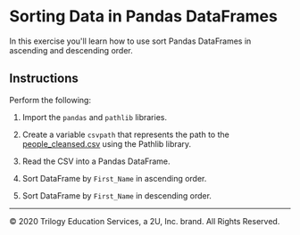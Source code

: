 # Sorting Data in Pandas DataFrames

In this exercise you'll learn how to use sort Pandas DataFrames in ascending and descending order.

## Instructions

Perform the following:

1. Import the `pandas` and `pathlib` libraries.

2. Create a variable `csvpath` that represents the path to the [people_cleansed.csv](Resources/people_cleansed.csv) using the Pathlib library.

3. Read the CSV into a Pandas DataFrame.

4. Sort DataFrame by `First_Name` in ascending order.

5. Sort DataFrame by `First_Name` in descending order.

---

© 2020 Trilogy Education Services, a 2U, Inc. brand. All Rights Reserved.

